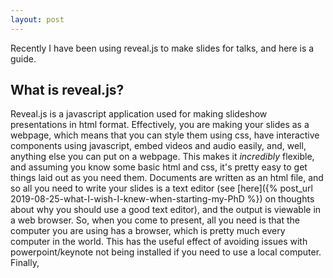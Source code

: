 ```yaml
---
layout: post
---
```


Recently I have been using reveal.js to make slides for talks, and here is a guide.

## What is reveal.js?

Reveal.js is a javascript application used for making slideshow presentations in html format.
Effectively, you are making your slides as a webpage, which means that you can style them using css, have interactive components using javascript, embed videos and audio easily, and, well, anything else you can put on a webpage.
This makes it *incredibly* flexible, and assuming you know some basic html and css, it's pretty easy to get things laid out as you need them.
Documents are written as an html file, and so all you need to write your slides is a text editor (see [here]({% post_url 2019-08-25-what-I-wish-I-knew-when-starting-my-PhD %}) on thoughts about why you should use a good text editor), and the output is viewable in a web browser.
So, when you come to present, all you need is that the computer you are using has a browser, which is pretty much every computer in the world.
This has the useful effect of avoiding issues with powerpoint/keynote not being installed if you need to use a local computer.
Finally,  